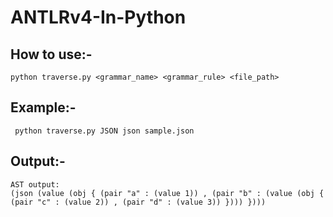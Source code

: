 # ANTLRv4-In-Python

## How to use:-

```
python traverse.py <grammar_name> <grammar_rule> <file_path>
```

## Example:-

```
 python traverse.py JSON json sample.json 
 ```
 
 ## Output:-
 
```
AST output:
(json (value (obj { (pair "a" : (value 1)) , (pair "b" : (value (obj { (pair "c" : (value 2)) , (pair "d" : (value 3)) }))) })))

```

